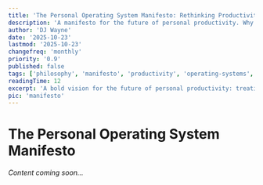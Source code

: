 ```yaml
---
title: 'The Personal Operating System Manifesto: Rethinking Productivity'
description: 'A manifesto for the future of personal productivity. Why we need operating systems for our lives, not just task managers.'
author: 'DJ Wayne'
date: '2025-10-23'
lastmod: '2025-10-23'
changefreq: 'monthly'
priority: '0.9'
published: false
tags: ['philosophy', 'manifesto', 'productivity', 'operating-systems', 'future-of-work', 'vision']
readingTime: 12
excerpt: 'A bold vision for the future of personal productivity: treating your life like an operating system that orchestrates everything you do.'
pic: 'manifesto'
---
```


# The Personal Operating System Manifesto

_Content coming soon..._
